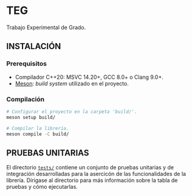 # TEG
Trabajo Experimental de Grado.

## INSTALACIÓN

### Prerequisitos

* Compilador C++20: MSVC 14.20+, GCC 8.0+ o Clang 9.0+.
* [Meson](https://mesonbuild.com/): _build system_ utilizado en el proyecto.

### Compilación

```bash
# Configurar el proyecto en la carpeta 'build/'.
meson setup build/

# Compilar la librería.
meson compile -C build/
```

## PRUEBAS UNITARIAS

El directorio [`tests/`](tests/) contiene un conjunto de pruebas unitarias y de integración desarrolladas para la asercicón de las funcionalidades de la librería. Dírigase al directorio para más información sobre la tabla de pruebas y cómo ejecutarlas.
